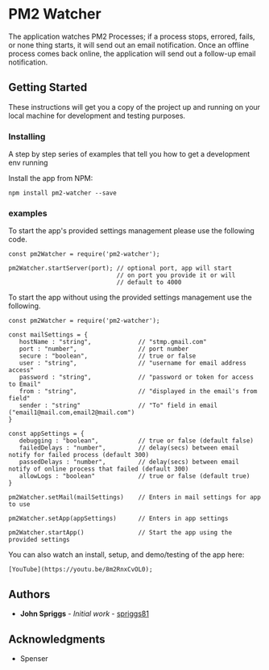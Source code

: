 # PM2 Watcher

The application watches PM2 Processes; if a process stops, errored, fails, or none thing starts, it will send out an email notification.  Once an offline process comes back online, the application will send out a follow-up email notification.

## Getting Started

These instructions will get you a copy of the project up and running on your local machine for development and testing purposes.

### Installing

A step by step series of examples that tell you how to get a development env running

Install the app from NPM:

```
npm install pm2-watcher --save
```

### examples

To start the app's provided settings management please use the following code.

```
const pm2Watcher = require('pm2-watcher');

pm2Watcher.startServer(port); // optional port, app will start
                              // on port you provide it or will
                              // default to 4000
```

To start the app without using the provided settings management use the following.

```
const pm2Watcher = require('pm2-watcher');

const mailSettings = {
   hostName : "string",             // "stmp.gmail.com"
   port : "number",                 // port number
   secure : "boolean",              // true or false
   user : "string",                 // "username for email address access"
   password : "string",             // "password or token for access to Email"
   from : "string",                 // "displayed in the email's from field"
   sender : "string"                // "To" field in email ("email1@mail.com,email2@mail.com")
}

const appSettings = {
   debugging : "boolean",           // true or false (default false)
   failedDelays : "number",         // delay(secs) between email notify for failed process (default 300)
   passedDelays : "number",         // delay(secs) between email notify of online process that failed (default 300)
   allowLogs : "boolean"            // true or false (default true)
}

pm2Watcher.setMail(mailSettings)    // Enters in mail settings for app to use

pm2Watcher.setApp(appSettings)      // Enters in app settings

pm2Watcher.startApp()               // Start the app using the provided settings
```

You can also watch an install, setup, and demo/testing of the app here:

```
[YouTube](https://youtu.be/8m2RnxCvOL0);
```

## Authors

* **John Spriggs** - *Initial work* - [spriggs81](https://github.com/spriggs81)

## Acknowledgments
*  Spenser
